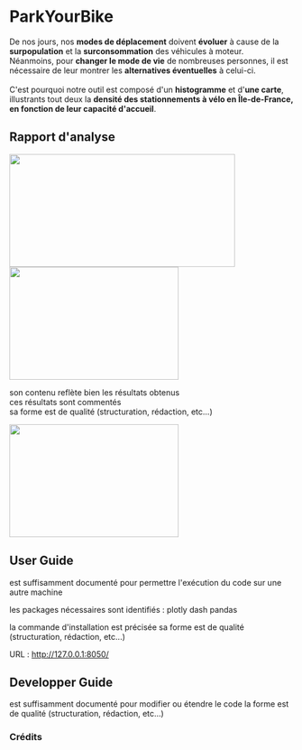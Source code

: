 # ParkYourBike

De nos jours, nos **modes de déplacement** doivent **évoluer** à cause de la **surpopulation** et la **surconsommation** des véhicules à moteur.<br>
Néanmoins, pour **changer le mode de vie** de nombreuses personnes, il est nécessaire de leur montrer les **alternatives éventuelles** à celui-ci.<br><br>
C'est pourquoi notre outil est composé d'un **histogramme** et d'**une carte**, illustrants tout deux la **densité des stationnements à vélo en Île-de-France, en fonction de leur capacité d'accueil**.

## Rapport d'analyse
<img src="https://github.com/Fabinours/PYB/blob/master/PYB/Images/histo.png" width="400" height="200">  <img src="https://github.com/Fabinours/PYB/blob/master/PYB/Images/carte1.png" width="300" height="200">

son contenu reflète bien les résultats obtenus<br>
ces résultats sont commentés<br>
sa forme est de qualité (structuration, rédaction, etc...)<br>

<img src="https://github.com/Fabinours/PYB/blob/master/PYB/Images/carte2.png" width="300" height="200">

## User Guide

est suffisamment documenté pour permettre l'exécution du code sur une autre machine

les packages nécessaires sont identifiés :
plotly
dash
pandas

la commande d'installation est précisée
sa forme est de qualité (structuration, rédaction, etc...)

URL : http://127.0.0.1:8050/

## Developper Guide

est suffisamment documenté pour modifier ou étendre le code
la forme est de qualité (structuration, rédaction, etc...)

### Crédits
